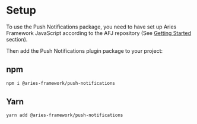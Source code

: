 # Setup

To use the Push Notifications package, you need to have set up Aries Framework JavaScript according to the AFJ repository (See [Getting Started](../../getting-started/index.md) section).

Then add the Push Notifications plugin package to your project:

<!--tabs-->

## npm

```sh
npm i @aries-framework/push-notifications
```

## Yarn

```sh
yarn add @aries-framework/push-notifications
```

<!--tabs-->
